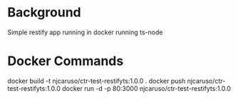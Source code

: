 # Background
Simple restify app running in docker running ts-node

# Docker Commands
docker build -t njcaruso/ctr-test-restifyts:1.0.0 .
docker push njcaruso/ctr-test-restifyts:1.0.0
docker run -d -p 80:3000 njcaruso/ctr-test-restifyts:1.0.0